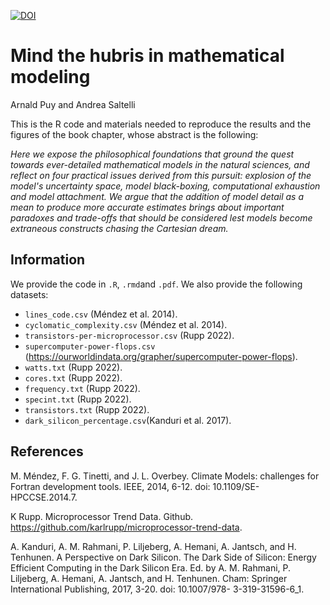 [![DOI](https://zenodo.org/badge/DOI/10.5281/zenodo.6598848.svg)](https://doi.org/10.5281/zenodo.6598848)

# Mind the hubris in mathematical modeling

Arnald Puy and Andrea Saltelli

This is the R code and materials needed to reproduce the results and the figures of the book chapter, whose abstract is the following:

*Here we expose the philosophical foundations that ground the quest towards ever-detailed mathematical models in the natural sciences, and reflect on four practical issues derived from this pursuit: explosion of the model's uncertainty space, model black-boxing, computational exhaustion and model attachment. We argue that the addition of model detail as a mean to produce more accurate estimates brings about important paradoxes and trade-offs that should be considered lest models become extraneous constructs chasing the Cartesian dream.*

## Information

We provide the code in `.R`, `.rmd`and `.pdf`. We also provide the following datasets:

* `lines_code.csv` (Méndez et al. 2014).
* `cyclomatic_complexity.csv` (Méndez et al. 2014).
* `transistors-per-microprocessor.csv` (Rupp 2022).
* `supercomputer-power-flops.csv` (https://ourworldindata.org/grapher/supercomputer-power-flops).
* `watts.txt` (Rupp 2022).
* `cores.txt` (Rupp 2022).
* `frequency.txt` (Rupp 2022).
* `specint.txt` (Rupp 2022).
* `transistors.txt` (Rupp 2022).
* `dark_silicon_percentage.csv`(Kanduri et al. 2017).

## References

M. Méndez, F. G. Tinetti, and J. L. Overbey. Climate Models: challenges for Fortran
development tools. IEEE, 2014, 6-12. doi: 10.1109/SE-HPCCSE.2014.7.

K Rupp. Microprocessor Trend Data. Github. https://github.com/karlrupp/microprocessor-trend-data.

A. Kanduri, A. M. Rahmani, P. Liljeberg, A. Hemani, A. Jantsch, and H. Tenhunen. A
Perspective on Dark Silicon. The Dark Side of Silicon: Energy Efficient Computing in
the Dark Silicon Era. Ed. by A. M. Rahmani, P. Liljeberg, A. Hemani, A. Jantsch, and
H. Tenhunen. Cham: Springer International Publishing, 2017, 3-20. doi: 10.1007/978-
3-319-31596-6_1.

